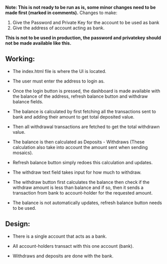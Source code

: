 **Note: This is not ready to be run as is, some minor changes need to be made first (marked in comments).**
Changes to make:
 1. Give the Password and Private Key for the account to be used as bank
 2. Give the address of account acting as bank.

**This is not to be used in production, the password and privatekey should not be made available like this.**

## Working:

* The index.html file is where the UI is located. 

* The user must enter the address to login as.

* Once the login button is pressed, the dashboard is made available with the balance of the address, refresh balance button and withdraw balance fields.

* The balance is calculated by first fetching all the transactions sent to bank and adding their amount to get total deposited value.

* Then all withdrawal transactions are fetched to get the total withdrawn value.

* The balance is then calculated as Deposits - Withdraws (These calculation also take into account the amount sent when sending mosaics).

* Refresh balance button simply redoes this calculation and updates.

* The withdraw text field takes input for how much to withdraw.

* The withdraw button first calculates the balance then check if the withdraw amount is less than balance and if so, then it sends a transaction from bank to account-holder for the requested amount.

* The balance is not automatically updates, refresh balance button needs to be used.

## Design:

* There is a single account that acts as a bank.

* All account-holders transact with this one account (bank).

* Withdraws and deposits are done with the bank.
